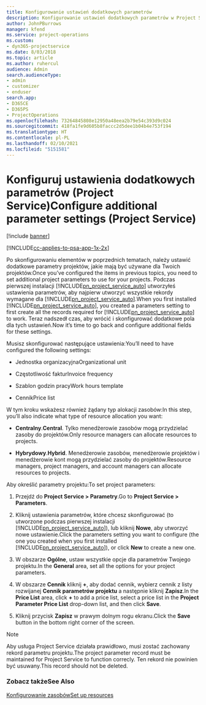 ```yaml
---
title: Konfigurowanie ustawień dodatkowych parametrów
description: Konfigurowanie ustawień dodatkowych parametrów w Project Service
author: JohnPBurrows
manager: kfend
ms.service: project-operations
ms.custom:
- dyn365-projectservice
ms.date: 8/03/2018
ms.topic: article
ms.author: ruhercul
audience: Admin
search.audienceType:
- admin
- customizer
- enduser
search.app:
- D365CE
- D365PS
- ProjectOperations
ms.openlocfilehash: 73264845808e12950a48eea2b79e54c393d9c024
ms.sourcegitcommit: 418fa1fe9d605b8faccc2d5dee1b04b4e753f194
ms.translationtype: HT
ms.contentlocale: pl-PL
ms.lasthandoff: 02/10/2021
ms.locfileid: "5151581"
---
```

# <a name="configure-additional-parameter-settings-project-service"></a><span data-ttu-id="2d6ed-103">Konfiguruj ustawienia dodatkowych parametrów (Project Service)</span><span class="sxs-lookup"><span data-stu-id="2d6ed-103">Configure additional parameter settings (Project Service)</span></span>

[!include [banner](../includes/psa-now-project-operations.md)]

[!INCLUDE[cc-applies-to-psa-app-1x-2x](../includes/cc-applies-to-psa-app-1x-2x.md)]

<span data-ttu-id="2d6ed-104">Po skonfigurowaniu elementów w poprzednich tematach, należy ustawić dodatkowe parametry projektów, jakie mają być używane dla Twoich projektów.</span><span class="sxs-lookup"><span data-stu-id="2d6ed-104">Once you’ve configured the items in previous topics, you need to set additional project parameters to use for your projects.</span></span> <span data-ttu-id="2d6ed-105">Podczas pierwszej instalacji [!INCLUDE[pn_project_service_auto](../includes/pn-project-service-auto.md)] utworzyłeś ustawienia parametrów, aby najpierw utworzyć wszystkie rekordy wymagane dla [!INCLUDE[pn_project_service_auto](../includes/pn-project-service-auto.md)].</span><span class="sxs-lookup"><span data-stu-id="2d6ed-105">When you first installed [!INCLUDE[pn_project_service_auto](../includes/pn-project-service-auto.md)], you created a parameters setting to first create all the records required for [!INCLUDE[pn_project_service_auto](../includes/pn-project-service-auto.md)] to work.</span></span> <span data-ttu-id="2d6ed-106">Teraz nadszedł czas, aby wrócić i skonfigurować dodatkowe pola dla tych ustawień.</span><span class="sxs-lookup"><span data-stu-id="2d6ed-106">Now it’s time to go back and configure additional fields for these settings.</span></span>  
  
 <span data-ttu-id="2d6ed-107">Musisz skonfigurować następujące ustawienia:</span><span class="sxs-lookup"><span data-stu-id="2d6ed-107">You’ll need to have configured the following settings:</span></span>  
  
-   <span data-ttu-id="2d6ed-108">Jednostka organizacyjna</span><span class="sxs-lookup"><span data-stu-id="2d6ed-108">Organizational unit</span></span>  
  
-   <span data-ttu-id="2d6ed-109">Częstotliwość faktur</span><span class="sxs-lookup"><span data-stu-id="2d6ed-109">Invoice frequency</span></span>  
  
-   <span data-ttu-id="2d6ed-110">Szablon godzin pracy</span><span class="sxs-lookup"><span data-stu-id="2d6ed-110">Work hours template</span></span>  
  
-   <span data-ttu-id="2d6ed-111">Cennik</span><span class="sxs-lookup"><span data-stu-id="2d6ed-111">Price list</span></span>  
 
<span data-ttu-id="2d6ed-112">W tym kroku wskażesz również żądany typ alokacji zasobów:</span><span class="sxs-lookup"><span data-stu-id="2d6ed-112">In this step, you’ll also indicate what type of resource allocation you want:</span></span>  
  
- <span data-ttu-id="2d6ed-113">**Centralny**.</span><span class="sxs-lookup"><span data-stu-id="2d6ed-113">**Central**.</span></span> <span data-ttu-id="2d6ed-114">Tylko menedżerowie zasobów mogą przydzielać zasoby do projektów.</span><span class="sxs-lookup"><span data-stu-id="2d6ed-114">Only resource managers can allocate resources to projects.</span></span>  
  
- <span data-ttu-id="2d6ed-115">**Hybrydowy**.</span><span class="sxs-lookup"><span data-stu-id="2d6ed-115">**Hybrid**.</span></span> <span data-ttu-id="2d6ed-116">Menedżerowie zasobów, menedżerowie projektów i menedżerowie kont mogą przydzielać zasoby do projektów.</span><span class="sxs-lookup"><span data-stu-id="2d6ed-116">Resource managers, project managers, and account managers can allocate resources to projects.</span></span>  
  
 
<span data-ttu-id="2d6ed-117">Aby określić parametry projektu:</span><span class="sxs-lookup"><span data-stu-id="2d6ed-117">To set project parameters:</span></span>  
  
1. <span data-ttu-id="2d6ed-118">Przejdź do **Project Service > Parametry**.</span><span class="sxs-lookup"><span data-stu-id="2d6ed-118">Go to **Project Service > Parameters**.</span></span>  
  
2. <span data-ttu-id="2d6ed-119">Kliknij ustawienia parametrów, które chcesz skonfigurować (to utworzone podczas pierwszej instalacji [!INCLUDE[pn_project_service_auto](../includes/pn-project-service-auto.md)]), lub kliknij **Nowe**, aby utworzyć nowe ustawienie.</span><span class="sxs-lookup"><span data-stu-id="2d6ed-119">Click the parameters setting you want to configure (the one you created when you first installed [!INCLUDE[pn_project_service_auto](../includes/pn-project-service-auto.md)]), or click **New** to create a new one.</span></span>  
  
3. <span data-ttu-id="2d6ed-120">W obszarze **Ogólne**, ustaw wszystkie opcje dla parametrów Twojego projektu.</span><span class="sxs-lookup"><span data-stu-id="2d6ed-120">In the **General** area, set all the options for your project parameters.</span></span>  
  
4. <span data-ttu-id="2d6ed-121">W obszarze **Cennik** kliknij **+**, aby dodać cennik, wybierz cennik z listy rozwijanej **Cennik parametrów projektu** a następnie kliknij **Zapisz**.</span><span class="sxs-lookup"><span data-stu-id="2d6ed-121">In the **Price List** area, click **+** to add a price list, select a price list in the **Project Parameter Price List** drop-down list, and then click **Save**.</span></span>  
  
5. <span data-ttu-id="2d6ed-122">Kliknij przycisk **Zapisz** w prawym dolnym rogu ekranu.</span><span class="sxs-lookup"><span data-stu-id="2d6ed-122">Click the **Save** button in the bottom right corner of the screen.</span></span>  

> [!NOTE]
> <span data-ttu-id="2d6ed-123">Aby usługa Project Service działała prawidłowo, musi zostać zachowany rekord parametru projektu.</span><span class="sxs-lookup"><span data-stu-id="2d6ed-123">The project parameter record must be maintained for Project Service to function correcly.</span></span> <span data-ttu-id="2d6ed-124">Ten rekord nie powinien być usuwany.</span><span class="sxs-lookup"><span data-stu-id="2d6ed-124">This record should not be deleted.</span></span>

### <a name="see-also"></a><span data-ttu-id="2d6ed-125">Zobacz także</span><span class="sxs-lookup"><span data-stu-id="2d6ed-125">See Also</span></span>  
 [<span data-ttu-id="2d6ed-126">Konfigurowanie zasobów</span><span class="sxs-lookup"><span data-stu-id="2d6ed-126">Set up resources</span></span>](../psa/set-up-resources.md)
